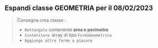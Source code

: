 ## Espandi classe **GEOMETRIA** per il 08/02/2023

> Consegna crea classe :
>- `Rettangolo` contenente **area e perimetro**
>- `Contenitore `array di tipo `FormaGeometrica`
>- `Aggiungo altre forme a piacere`


